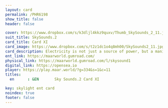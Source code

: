 ```yaml
---
layout: card
permalink: /PHR6198
show_title: false
header: false

cover: https://www.dropbox.com/s/k3dljl4kkz9quxv/Thumb_SkySounds_2_11.jpg?raw=1
suit_title: SkySounds.2
card_title: Card XI
card_image: https://www.dropbox.com/s/t2z1dc1o4q8mh00/SkySounds2_11.jpg?raw=1
card_description: Electricity is not just a source of power, but a manifestation of the energy of the suns. It fuels all living things, from the tiniest microbe to the largest tree, and it is the force that drives the natural world. The energy of the suns is not just a physical phenomenon, but also a spiritual one. It is the force that animates all living things, and it is the source of inspiration for music and dance. This energy, known as prana, flows through all living things, sustaining them and giving them life. The inhabitants of this world understand that by tapping into this energy, they can not only light their homes and power their machines, but also nourish their souls and inspire their creativity. 
ent_link: https://maarworld.gumroad.com/
physical_link: https://maarworld.gumroad.com/l/skysound1
digital_link: https://opensea.io
player: https://play.maar.world/?g=334&s=1&c=11
titles:
  en      : &EN       Sky Sounds.2 Card XI

key: skylight ent card 
noindex: true
footer: false
---
```

